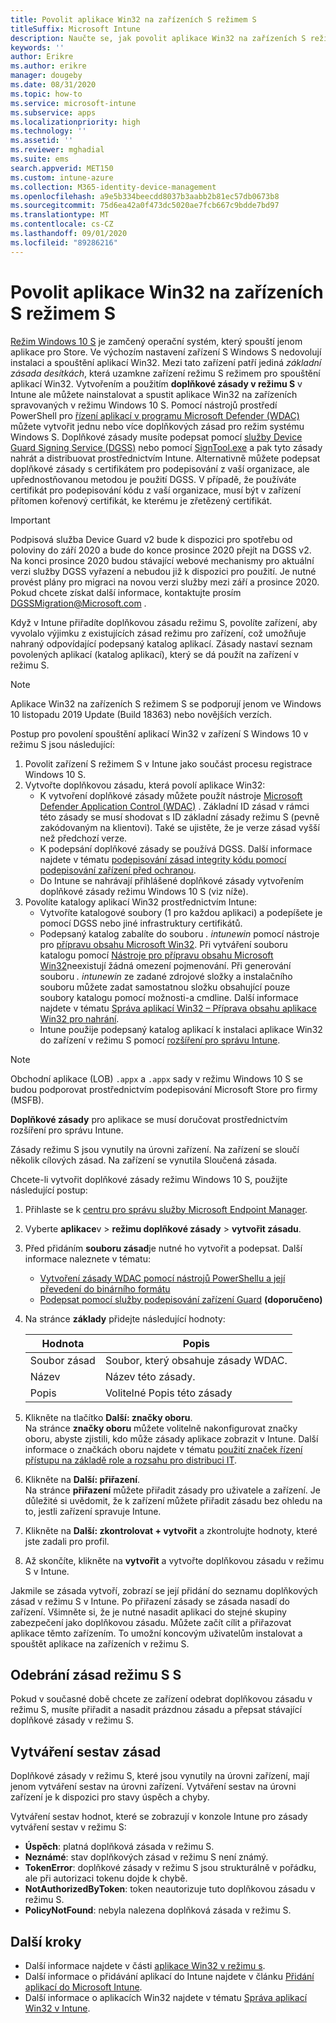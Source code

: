 ```yaml
---
title: Povolit aplikace Win32 na zařízeních S režimem S
titleSuffix: Microsoft Intune
description: Naučte se, jak povolit aplikace Win32 na zařízeních S režimem S pomocí Microsoft Intune.
keywords: ''
author: Erikre
ms.author: erikre
manager: dougeby
ms.date: 08/31/2020
ms.topic: how-to
ms.service: microsoft-intune
ms.subservice: apps
ms.localizationpriority: high
ms.technology: ''
ms.assetid: ''
ms.reviewer: mghadial
ms.suite: ems
search.appverid: MET150
ms.custom: intune-azure
ms.collection: M365-identity-device-management
ms.openlocfilehash: a9e5b334beecdd8037b3aabb2b81ec57db0673b8
ms.sourcegitcommit: 75d6ea42a0f473dc5020ae7fcb667c9bdde7bd97
ms.translationtype: MT
ms.contentlocale: cs-CZ
ms.lasthandoff: 09/01/2020
ms.locfileid: "89286216"
---
```

# <a name="enable-win32-apps-on-s-mode-devices"></a>Povolit aplikace Win32 na zařízeních S režimem S

[Režim Windows 10 S](/windows/deployment/s-mode) je zamčený operační systém, který spouští jenom aplikace pro Store. Ve výchozím nastavení zařízení S Windows S nedovolují instalaci a spouštění aplikací Win32. Mezi tato zařízení patří jediná *základní zásada desítkách*, která uzamkne zařízení režimu S režimem pro spouštění aplikací Win32. Vytvořením a použitím **doplňkové zásady v režimu S** v Intune ale můžete nainstalovat a spustit aplikace Win32 na zařízeních spravovaných v režimu Windows 10 S. Pomocí nástrojů prostředí PowerShell pro [řízení aplikací v programu Microsoft Defender (WDAC)](/windows/security/threat-protection/windows-defender-application-control/windows-defender-application-control) můžete vytvořit jednu nebo více doplňkových zásad pro režim systému Windows S. Doplňkové zásady musíte podepsat pomocí [služby Device Guard Signing Service (DGSS)](https://go.microsoft.com/fwlink/?linkid=2095629) nebo pomocí [SignTool.exe](/windows/security/threat-protection/windows-defender-application-control/use-signed-policies-to-protect-windows-defender-application-control-against-tampering) a pak tyto zásady nahrát a distribuovat prostřednictvím Intune. Alternativně můžete podepsat doplňkové zásady s certifikátem pro podepisování z vaší organizace, ale upřednostňovanou metodou je použití DGSS. V případě, že používáte certifikát pro podepisování kódu z vaší organizace, musí být v zařízení přítomen kořenový certifikát, ke kterému je zřetězený certifikát.

> [!IMPORTANT]
> Podpisová služba Device Guard v2 bude k dispozici pro spotřebu od poloviny do září 2020 a bude do konce prosince 2020 přejít na DGSS v2. Na konci prosince 2020 budou stávající webové mechanismy pro aktuální verzi služby DGSS vyřazení a nebudou již k dispozici pro použití. Je nutné provést plány pro migraci na novou verzi služby mezi září a prosince 2020. Pokud chcete získat další informace, kontaktujte prosím DGSSMigration@Microsoft.com .

Když v Intune přiřadíte doplňkovou zásadu režimu S, povolíte zařízení, aby vyvolalo výjimku z existujících zásad režimu pro zařízení, což umožňuje nahraný odpovídající podepsaný katalog aplikací. Zásady nastaví seznam povolených aplikací (katalog aplikací), který se dá použít na zařízení v režimu S.

> [!NOTE]
> Aplikace Win32 na zařízeních S režimem S se podporují jenom ve Windows 10 listopadu 2019 Update (Build 18363) nebo novějších verzích.

<!-- Add WDAC tooling diagram  -->

Postup pro povolení spouštění aplikací Win32 v zařízení S Windows 10 v režimu S jsou následující:

1. Povolit zařízení S režimem S v Intune jako součást procesu registrace Windows 10 S.
2. Vytvořte doplňkovou zásadu, která povolí aplikace Win32:
   - K vytvoření doplňkové zásady můžete použít nástroje [Microsoft Defender Application Control (WDAC)](/windows/security/threat-protection/windows-defender-application-control/windows-defender-application-control) . Základní ID zásad v rámci této zásady se musí shodovat s ID základní zásady režimu S (pevně zakódovaným na klientovi). Také se ujistěte, že je verze zásad vyšší než předchozí verze.
   - K podepsání doplňkové zásady se používá DGSS. Další informace najdete v tématu [podepisování zásad integrity kódu pomocí podepisování zařízení před ochranou](/microsoft-store/sign-code-integrity-policy-with-device-guard-signing).
   - Do Intune se nahrávají přihlášené doplňkové zásady vytvořením doplňkové zásady režimu Windows 10 S (viz níže).
3. Povolíte katalogy aplikací Win32 prostřednictvím Intune:
   - Vytvoříte katalogové soubory (1 pro každou aplikaci) a podepíšete je pomocí DGSS nebo jiné infrastruktury certifikátů.
   - Podepsaný katalog zabalíte do souboru *. intunewin* pomocí nástroje pro [přípravu obsahu Microsoft Win32](https://go.microsoft.com/fwlink/?linkid=2065730). Při vytváření souboru katalogu pomocí [Nástroje pro přípravu obsahu Microsoft Win32](https://go.microsoft.com/fwlink/?linkid=2065730)neexistují žádná omezení pojmenování. Při generování souboru *. intunewin* ze zadané zdrojové složky a instalačního souboru můžete zadat samostatnou složku obsahující pouze soubory katalogu pomocí možnosti-a cmdline. Další informace najdete v tématu [Správa aplikací Win32 – Příprava obsahu aplikace Win32 pro nahrání](apps-win32-app-management.md#prepare-the-win32-app-content-for-upload).
   - Intune použije podepsaný katalog aplikací k instalaci aplikace Win32 do zařízení v režimu S pomocí [rozšíření pro správu Intune](intune-management-extension.md).

> [!NOTE]
> Obchodní aplikace (LOB) `.appx` a `.appx` sady v režimu Windows 10 S se budou podporovat prostřednictvím podepisování Microsoft Store pro firmy (MSFB).
>
> **Doplňkové zásady** pro aplikace se musí doručovat prostřednictvím rozšíření pro správu Intune.
>
> Zásady režimu S jsou vynutily na úrovni zařízení. Na zařízení se sloučí několik cílových zásad. Na zařízení se vynutila Sloučená zásada.

Chcete-li vytvořit doplňkové zásady režimu Windows 10 S, použijte následující postup:

1. Přihlaste se k [centru pro správu služby Microsoft Endpoint Manager](https://go.microsoft.com/fwlink/?linkid=2109431).
2. Vyberte **aplikace**v  >  **režimu doplňkové zásady**  >  **vytvořit zásadu**.
3. Před přidáním **souboru zásad**je nutné ho vytvořit a podepsat. Další informace naleznete v tématu:
    - [Vytvoření zásady WDAC pomocí nástrojů PowerShellu a její převedení do binárního formátu](https://go.microsoft.com/fwlink/?linkid=2095387)
    - [Podepsat pomocí služby podepisování zařízení Guard](https://go.microsoft.com/fwlink/?linkid=2095629) **(doporučeno)**

4. Na stránce **základy** přidejte následující hodnoty:

    | Hodnota | Popis |
    |--------------|------------------------------------------------|
    | Soubor zásad | Soubor, který obsahuje zásady WDAC. |
    | Název | Název této zásady. |
    | Popis | Volitelné Popis této zásady |

5. Klikněte na tlačítko **Další: značky oboru**.<br>
   Na stránce **značky oboru** můžete volitelně nakonfigurovat značky oboru, abyste zjistili, kdo může zásady aplikace zobrazit v Intune. Další informace o značkách oboru najdete v tématu [použití značek řízení přístupu na základě role a rozsahu pro distribuci IT](../fundamentals/scope-tags.md).

6. Klikněte na **Další: přiřazení**.<br>
   Na stránce **přiřazení** můžete přiřadit zásady pro uživatele a zařízení. Je důležité si uvědomit, že k zařízení můžete přiřadit zásadu bez ohledu na to, jestli zařízení spravuje Intune.
7. Klikněte na **Další: zkontrolovat + vytvořit** a zkontrolujte hodnoty, které jste zadali pro profil.
8. Až skončíte, klikněte na **vytvořit** a vytvořte doplňkovou zásadu v režimu S v Intune.

Jakmile se zásada vytvoří, zobrazí se její přidání do seznamu doplňkových zásad v režimu S v Intune. Po přiřazení zásady se zásada nasadí do zařízení. Všimněte si, že je nutné nasadit aplikaci do stejné skupiny zabezpečení jako doplňkovou zásadu. Můžete začít cílit a přiřazovat aplikace těmto zařízením. To umožní koncovým uživatelům instalovat a spouštět aplikace na zařízeních v režimu S.

## <a name="removal-of-s-mode-policy"></a>Odebrání zásad režimu S S

Pokud v současné době chcete ze zařízení odebrat doplňkovou zásadu v režimu S, musíte přiřadit a nasadit prázdnou zásadu a přepsat stávající doplňkové zásady v režimu S.

## <a name="policy-reporting"></a>Vytváření sestav zásad

Doplňkové zásady v režimu S, které jsou vynutily na úrovni zařízení, mají jenom vytváření sestav na úrovni zařízení. Vytváření sestav na úrovni zařízení je k dispozici pro stavy úspěch a chyby.

Vytváření sestav hodnot, které se zobrazují v konzole Intune pro zásady vytváření sestav v režimu S:
- **Úspěch**: platná doplňková zásada v režimu S.
- **Neznámé**: stav doplňkových zásad v režimu S není známý.
- **TokenError**: doplňkové zásady v režimu S jsou strukturálně v pořádku, ale při autorizaci tokenu dojde k chybě.
- **NotAuthorizedByToken**: token neautorizuje tuto doplňkovou zásadu v režimu S.
- **PolicyNotFound**: nebyla nalezena doplňková zásada v režimu S.

## <a name="next-steps"></a>Další kroky

- Další informace najdete v části [aplikace Win32 v režimu s](/windows/security/threat-protection/windows-defender-application-control/lob-win32-apps-on-s).
- Další informace o přidávání aplikací do Intune najdete v článku [Přidání aplikací do Microsoft Intune](apps-add.md).
- Další informace o aplikacích Win32 najdete v tématu [Správa aplikací Win32 v Intune](apps-win32-app-management.md).